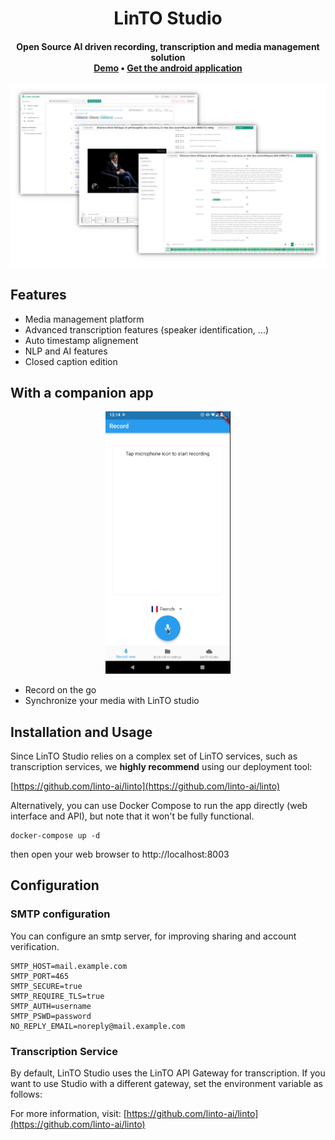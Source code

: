 <h1 align="center">LinTO Studio</h1>

<h4 align="center">Open Source AI driven recording, transcription and media management solution
<br/>
<a href="https://studio.linto.app" target="_blank" rel="noopener noreferrer">Demo</a> •
<a href="https://linto.app" target="_blank" rel="noopener noreferrer">Get the android application  </a>
</h4>

![screenshot of linto.app](doc/Studio.png)


## Features

- Media management platform
- Advanced transcription features (speaker identification, ...)
- Auto timestamp alignement
- NLP and AI features
- Closed caption edition

## With a companion app

<div align="center">
<img src="doc/app.gif" alt="drawing" width="200"/>
</div>

- Record on the go
- Synchronize your media with LinTO studio

## Installation and Usage

Since LinTO Studio relies on a complex set of LinTO services, such as transcription services, we **highly recommend** using our deployment tool:

[https://github.com/linto-ai/linto](https://github.com/linto-ai/linto)

Alternatively, you can use Docker Compose to run the app directly (web interface and API), but note that it won't be fully functional.

```
docker-compose up -d
```

then open your web browser to http://localhost:8003

## Configuration

### SMTP configuration

You can configure an smtp server, for improving sharing and account verification.

```
SMTP_HOST=mail.example.com
SMTP_PORT=465
SMTP_SECURE=true
SMTP_REQUIRE_TLS=true
SMTP_AUTH=username
SMTP_PSWD=password
NO_REPLY_EMAIL=noreply@mail.example.com
```

### Transcription Service

By default, LinTO Studio uses the LinTO API Gateway for transcription. If you want to use Studio with a different gateway, set the environment variable as follows:


For more information, visit: [https://github.com/linto-ai/linto](https://github.com/linto-ai/linto)


